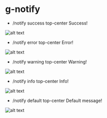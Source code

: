 # g-notify

- /notify success top-center Success!

![alt text](https://cdn.discordapp.com/attachments/884811300453113886/1305168677162979348/image.png?ex=67320c8d&is=6730bb0d&hm=6b3f0b3fce6243f8cb747deb135814a1798f6d8d18dc5906bf7a4a18e6584e47&)

- /notify error top-center Error!

![alt text](https://cdn.discordapp.com/attachments/884811300453113886/1305168767235526687/image.png?ex=67320ca2&is=6730bb22&hm=4e61c9d96d347496c20f68a831ffa31fb9a738945bc47331c2c9c5c83ef74fde&)

- /notify warning top-center Warning!

![alt text](https://cdn.discordapp.com/attachments/884811300453113886/1305168842170961940/image.png?ex=67320cb4&is=6730bb34&hm=16d6572fdd30f42e171fe583bf6b7231406c0065cf0c0884f2a1ce1f40df5d17&)

- /notify info top-center Info!

![alt text](https://cdn.discordapp.com/attachments/884811300453113886/1305168919186640916/image.png?ex=67320cc7&is=6730bb47&hm=2dfcaa41183e4d36028b8c68ccfff53a34fafdbd7f1f433a4b97f18e6b6d260d&)

- /notify default top-center Default message!

![alt text](https://cdn.discordapp.com/attachments/884811300453113886/1305169412260888606/image.png?ex=67320d3c&is=6730bbbc&hm=df7446046da94ac6650e235fe98b7dd94e332b7055b4549dbbd4f660291bbdcb&)
